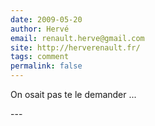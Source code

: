```yaml
---
date: 2009-05-20
author: Hervé
email: renault.herve@gmail.com
site: http://herverenault.fr/
tags: comment
permalink: false
---
```


<p>On osait pas te le demander ...</p>
---